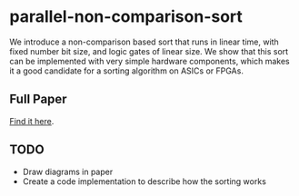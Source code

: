 # parallel-non-comparison-sort

We introduce a non-comparison based sort that runs in linear time, with fixed number bit size, and logic gates of linear size.
We show that this sort can be implemented with very simple hardware components, which makes it a good candidate for a sorting algorithm on ASICs or FPGAs.

## Full Paper

[Find it here](build/main.pdf).

## TODO

- Draw diagrams in paper
- Create a code implementation to describe how the sorting works